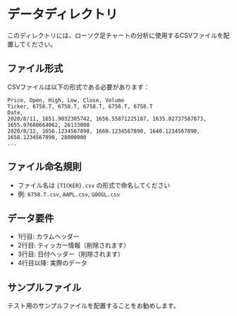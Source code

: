 # データディレクトリ

このディレクトリには、ローソク足チャートの分析に使用するCSVファイルを配置してください。

## ファイル形式

CSVファイルは以下の形式である必要があります：

```
Price, Open, High, Low, Close, Volume
Ticker, 6758.T, 6758.T, 6758.T, 6758.T, 6758.T
Date,
2020/8/11, 1651.9032305742, 1656.55871225187, 1635.02737587873, 1655.97680664062, 26133000
2020/8/12, 1656.1234567890, 1660.1234567890, 1640.1234567890, 1658.1234567890, 28000000
...
```

## ファイル命名規則

- ファイル名は `{TICKER}.csv` の形式で命名してください
- 例: `6758.T.csv`, `AAPL.csv`, `GOOGL.csv`

## データ要件

- 1行目: カラムヘッダー
- 2行目: ティッカー情報（削除されます）
- 3行目: 日付ヘッダー（削除されます）
- 4行目以降: 実際のデータ

## サンプルファイル

テスト用のサンプルファイルを配置することをお勧めします。
